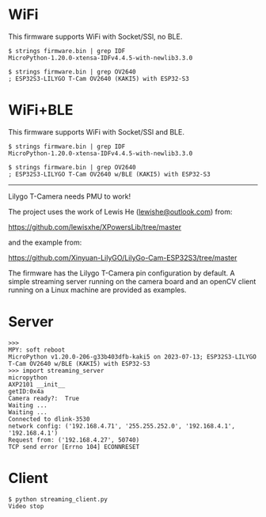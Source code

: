 
# WiFi

This firmware supports WiFi with Socket/SSl, no BLE.

```
$ strings firmware.bin | grep IDF
MicroPython-1.20.0-xtensa-IDFv4.4.5-with-newlib3.3.0

$ strings firmware.bin | grep OV2640
; ESP32S3-LILYGO T-Cam OV2640 (KAKI5) with ESP32-S3

```

# WiFi+BLE

This firmware supports WiFi with Socket/SSl and BLE.

```
$ strings firmware.bin | grep IDF
MicroPython-1.20.0-xtensa-IDFv4.4.5-with-newlib3.3.0

$ strings firmware.bin | grep OV2640
; ESP32S3-LILYGO T-Cam OV2640 w/BLE (KAKI5) with ESP32-S3

```

--------------------------------------------------------

Lilygo T-Camera needs PMU to work!

The project uses the work of Lewis He (lewishe@outlook.com) from:

https://github.com/lewisxhe/XPowersLib/tree/master

and the example from:

https://github.com/Xinyuan-LilyGO/LilyGo-Cam-ESP32S3/tree/master

The firmware has the Lilygo T-Camera pin configuration by default. A simple streaming server running on the camera board and an openCV client running on a Linux machine are provided as examples.

# Server
```
>>>
MPY: soft reboot
MicroPython v1.20.0-206-g33b403dfb-kaki5 on 2023-07-13; ESP32S3-LILYGO T-Cam OV2640 w/BLE (KAKI5) with ESP32-S3
>>> import streaming_server
micropython
AXP2101 __init__
getID:0x4a
Camera ready?:  True
Waiting ...
Waiting ...
Connected to dlink-3530
network config: ('192.168.4.71', '255.255.252.0', '192.168.4.1', '192.168.4.1')
Request from: ('192.168.4.27', 50740)
TCP send error [Errno 104] ECONNRESET

```

# Client
```
$ python streaming_client.py
Video stop

```

